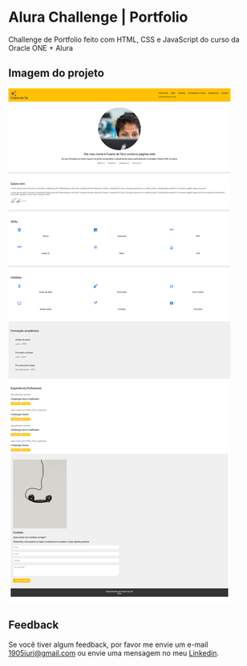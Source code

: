# Alura Challenge | Portfolio
Challenge de Portfolio feito com HTML, CSS e JavaScript do curso da Oracle ONE + Alura


## Imagem do projeto

![Imagem do projeto.](https://github.com/iuricontarelli/alura-challenge-portfolio/blob/main/assets/screencapture.png)


## Feedback

Se você tiver algum feedback, por favor me envie um e-mail 1905iuri@gmail.com ou envie uma mensagem no meu [Linkedin](https://www.linkedin.com/in/iuricontarelli/).

